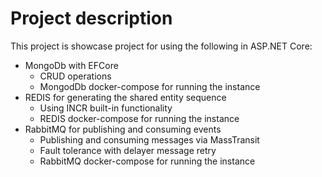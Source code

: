 # Project description

This project is showcase project for using the following in ASP.NET Core:
 - MongoDb with EFCore
     - CRUD operations
     - MongodDb docker-compose for running the instance
 - REDIS for generating the shared entity sequence
     - Using INCR built-in functionality 
     - REDIS docker-compose for running the instance
 - RabbitMQ for publishing and consuming events
     - Publishing and consuming messages via MassTransit 
     - Fault tolerance with delayer message retry
     - RabbitMQ docker-compose for running the instance
